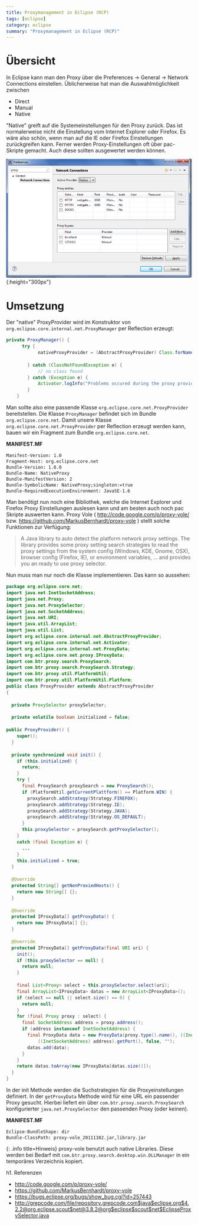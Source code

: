 ```yaml
---
title: Proxymanagement in Eclipse (RCP)
tags: [eclipse]
category: eclipse
summary: "Proxymanagement in Eclipse (RCP)"
---
```


# Übersicht

In Eclipse kann man den Proxy über die Preferences \-> General \-> Network Connections einstellen. 
Üblicherweise hat man die Auswahlmöglichkeit zwischen

* Direct
* Manual
* Native

"Native" greift auf die Systemeinstellungen für den Proxy zurück. Das ist normalerweise nicht die Einstellung vom Internet Explorer oder Firefox. Es wäre also schön, wenn man auf die IE oder Firefox Einstellungen zurückgreifen kann. Ferner werden Proxy-Einstellungen oft über pac-Skripte gemacht. Auch diese sollten ausgewertet werden können.

![](rcp_proxy_management/EclipseNetworkConnections.png){:height="300px"}

# Umsetzung

Der "native" ProxyProvider wird im Konstruktor von `org.eclipse.core.internal.net.ProxyManager` per Reflection erzeugt:

~~~java
private ProxyManager() {
      try {
            nativeProxyProvider = (AbstractProxyProvider) Class.forName("org.eclipse.core.net.ProxyProvider").newInstance(); //$NON-NLS-1$

        } catch (ClassNotFoundException e) {
            // no class found
        } catch (Exception e) {
            Activator.logInfo("Problems occured during the proxy provider initialization.", e); //$NON-NLS-1$
        }
    }
~~~

Man sollte also eine passende Klasse `org.eclipse.core.net.ProxyProvider` bereitstellen. 
Die Klasse `ProxyManager` befindet sich im Bundle `org.eclipse.core.net`. 
Damit unsere Klasse `org.eclipse.core.net.ProxyProvider` per Reflection erzeugt werden kann, 
bauen wir ein Fragment zum Bundle `org.eclipse.core.net`.

**MANIFEST.MF**
~~~
Manifest-Version: 1.0
Fragment-Host: org.eclipse.core.net
Bundle-Version: 1.0.0
Bundle-Name: NativeProxy
Bundle-ManifestVersion: 2
Bundle-SymbolicName: NativeProxy;singleton:=true
Bundle-RequiredExecutionEnvironment: JavaSE-1.6
~~~

Man benötigt nun noch eine Bibliothek, welche die Internet Explorer und Firefox Proxy Einstellungen auslesen kann 
und am besten auch noch pac Skripte auswerten kann. 
Proxy Vole ( <http://code.google.com/p/proxy-vole/> bzw. <https://github.com/MarkusBernhardt/proxy-vole> ) 
stellt solche Funktionen zur Verfügung:

> A Java library to auto detect the platform network proxy settings. 
The library provides some proxy setting search strategies to read the proxy settings from the system config 
(Windows, KDE, Gnome, OSX), browser config (Firefox, IE), or environment variables, ... 
and provides you an ready to use proxy selector.

Nun muss man nur noch die Klasse implementieren. Das kann so aussehen:

~~~java
package org.eclipse.core.net;
import java.net.InetSocketAddress;
import java.net.Proxy;
import java.net.ProxySelector;
import java.net.SocketAddress;
import java.net.URI;
import java.util.ArrayList;
import java.util.List;
import org.eclipse.core.internal.net.AbstractProxyProvider;
import org.eclipse.core.internal.net.Activator;
import org.eclipse.core.internal.net.ProxyData;
import org.eclipse.core.net.proxy.IProxyData;
import com.btr.proxy.search.ProxySearch;
import com.btr.proxy.search.ProxySearch.Strategy;
import com.btr.proxy.util.PlatformUtil;
import com.btr.proxy.util.PlatformUtil.Platform;
public class ProxyProvider extends AbstractProxyProvider
{

  private ProxySelector proxySelector;

  private volatile boolean initialized = false;

public ProxyProvider() {
    super();
  }

  private synchronized void init() {
    if (this.initialized) {
      return;
    }
    try {
      final ProxySearch proxySearch = new ProxySearch();
      if (PlatformUtil.getCurrentPlattform() == Platform.WIN) {
        proxySearch.addStrategy(Strategy.FIREFOX);
        proxySearch.addStrategy(Strategy.IE);
        proxySearch.addStrategy(Strategy.JAVA);
        proxySearch.addStrategy(Strategy.OS_DEFAULT);
      }
      this.proxySelector = proxySearch.getProxySelector();
    }
    catch (final Exception e) {
      ...
    }
    this.initialized = true;
  }

  @Override
  protected String[] getNonProxiedHosts() {
    return new String[] {};
  }

  @Override
  protected IProxyData[] getProxyData() {
    return new IProxyData[] {};
  }

  @Override
  protected IProxyData[] getProxyData(final URI uri) {
    init();
    if (this.proxySelector == null) {
      return null;
    }

    final List<Proxy> select = this.proxySelector.select(uri);
    final ArrayList<IProxyData> datas = new ArrayList<IProxyData>();
    if (select == null || select.size() == 0) {
      return null;
    }
    for (final Proxy proxy : select) {
      final SocketAddress address = proxy.address();
      if (address instanceof InetSocketAddress) {
        final ProxyData data = new ProxyData(proxy.type().name(), ((InetSocketAddress) address).getHostName(),
            ((InetSocketAddress) address).getPort(), false, "");
        datas.add(data);
      }
    }
    return datas.toArray(new IProxyData[datas.size()]);
  }
}
~~~

In der init Methode werden die Suchstrategien für die Proxyeinstellungen definiert.
In der `getProxyData` Methode wird für eine URL ein passender Proxy gesucht. 
Hierbei liefert ein über `com.btr.proxy.search.ProxySearch` konfigurierter `java.net.ProxySelector` den passenden 
Proxy (oder keinen).

**MANIFEST.MF**
~~~
Eclipse-BundleShape: dir
Bundle-ClassPath: proxy-vole_20111102.jar,library.jar
~~~

{: .info title=Hinweis}
proxy-vole benutzt auch native Libraries. Diese werden bei Bedarf mit `com.btr.proxy.search.desktop.win.DLLManager` 
in ein temporäres Verzeichnis kopiert.

h1. Referenzen

* <http://code.google.com/p/proxy-vole/>
* <https://github.com/MarkusBernhardt/proxy-vole>
* <https://bugs.eclipse.org/bugs/show_bug.cgi?id=257443>
* <http://grepcode.com/file/repository.grepcode.com$java$eclipse.org$4.2.2@org.eclipse.scout$net@3.8.2@org$eclipse$scout$net$EclipseProxySelector.java>
